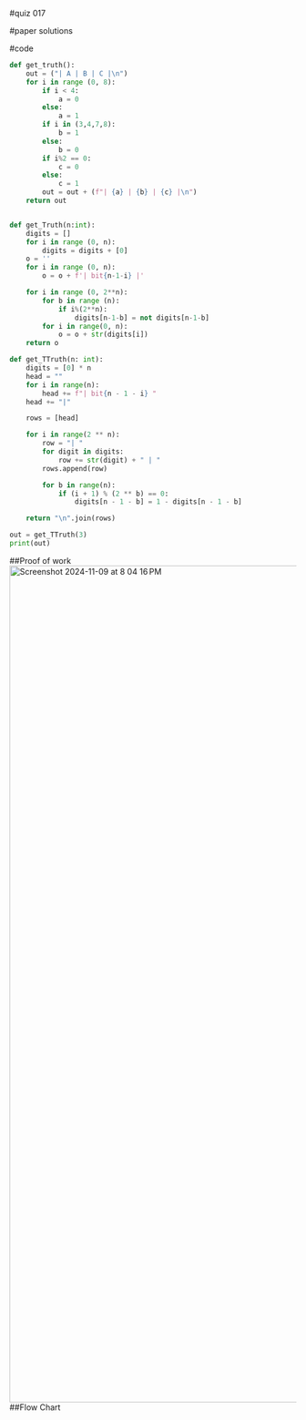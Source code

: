 #quiz 017


#paper solutions


#code
```.py
def get_truth():
    out = ("| A | B | C |\n")
    for i in range (0, 8):
        if i < 4:
            a = 0
        else:
            a = 1
        if i in (3,4,7,8):
            b = 1
        else:
            b = 0
        if i%2 == 0:
            c = 0
        else:
            c = 1
        out = out + (f"| {a} | {b} | {c} |\n")
    return out


def get_Truth(n:int):
    digits = []
    for i in range (0, n):
        digits = digits + [0]
    o = ''
    for i in range (0, n):
        o = o + f'| bit{n-1-i} |'

    for i in range (0, 2**n):
        for b in range (n):
            if i%(2**n):
                digits[n-1-b] = not digits[n-1-b]
        for i in range(0, n):
            o = o + str(digits[i])
    return o

def get_TTruth(n: int):
    digits = [0] * n
    head = ""
    for i in range(n):
        head += f"| bit{n - 1 - i} "
    head += "|"

    rows = [head]

    for i in range(2 ** n):
        row = "| "
        for digit in digits:
            row += str(digit) + " | "
        rows.append(row)

        for b in range(n):
            if (i + 1) % (2 ** b) == 0:
                digits[n - 1 - b] = 1 - digits[n - 1 - b]

    return "\n".join(rows)

out = get_TTruth(3)
print(out)

```

##Proof of work
<img width="1470" alt="Screenshot 2024-11-09 at 8 04 16 PM" src="https://github.com/user-attachments/assets/ab2ed85d-f747-4e48-a93f-80c350b84730">
##Flow Chart
